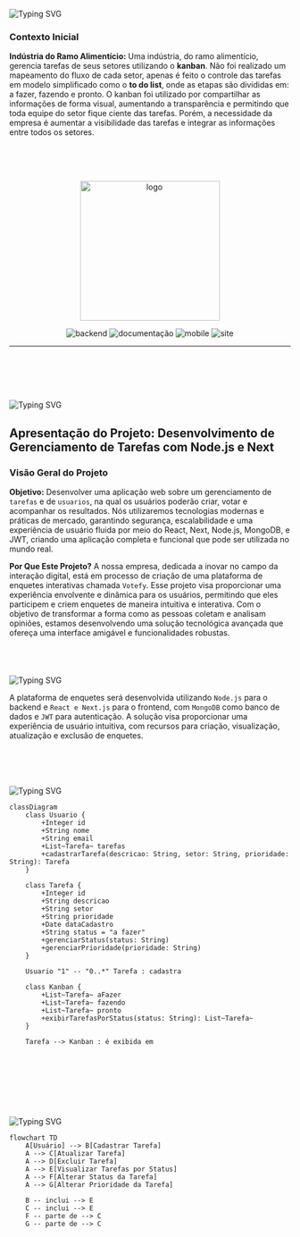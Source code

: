<img src="https://readme-typing-svg.demolab.com?font=Fira+Code&weight=440&size=22&pause=1000&color=38F77CFF&center=false&vCenter=false&repeat=false&width=435&lines=Contexto da Avaliação" alt="Typing SVG" /></a>
### Contexto Inicial
**Indústria do Ramo Alimentício:**
Uma indústria, do ramo alimentício, gerencia tarefas de seus setores utilizando o **kanban**. Não foi realizado um mapeamento do fluxo de cada setor, apenas é feito o controle das tarefas em modelo
simplificado como o **to do list**, onde as etapas são divididas em: a fazer, fazendo e pronto.
O kanban foi utilizado por compartilhar as informações de forma visual, aumentando a transparência e permitindo que toda equipe do setor fique ciente das tarefas. Porém, a necessidade da empresa é aumentar a visibilidade das tarefas e integrar as informações entre todos os setores.


<br>
<br>
<br>
<p align="center">
   <img src="/src/logo/logo.png" alt="logo" width=250px>
</p>

<p align="center">
   <img src="https://img.shields.io/badge/API-FEITA-BLUE?style=for-the-badge" alt="backend" />
  <img src="https://img.shields.io/badge/Documentação-FEITA-blue?style=for-the-badge" alt="documentação" />
  <img src="https://img.shields.io/badge/Protótipos-FEITO-blue?style=for-the-badge" alt="mobile" />
  <img src="https://img.shields.io/badge/Frontend-FEITO-BLUE?style=for-the-badge" alt="site" />
</p>
<hr>
<br>
<br><br><br>

<img src="https://readme-typing-svg.demolab.com?font=Fira+Code&weight=440&size=22&pause=1000&color=38F77CFF&center=false&vCenter=false&repeat=false&width=435&lines=Gerenciamento de Tarefas" alt="Typing SVG" /></a>

## Apresentação do Projeto: Desenvolvimento de Gerenciamento de Tarefas com Node.js e Next

### Visão Geral do Projeto
**Objetivo:**
Desenvolver uma aplicação web sobre um gerenciamento de `tarefas` e de `usuarios`, na qual os usuários poderão criar, votar e acompanhar os resultados. Nós utilizaremos tecnologias modernas e práticas de mercado, garantindo segurança, escalabilidade e uma experiência de usuário fluida por meio do React, Next, Node.js, MongoDB, e JWT, criando uma aplicação completa e funcional que pode ser utilizada no mundo real.

**Por Que Este Projeto?**
A nossa empresa, dedicada a inovar no campo da interação digital, está em processo de criação de uma plataforma de enquetes interativas chamada `Votefy`. Esse projeto visa proporcionar uma experiência envolvente e dinâmica para os usuários, permitindo que eles participem e criem enquetes de maneira intuitiva e interativa. Com o objetivo de transformar a forma como as pessoas coletam e analisam opiniões, estamos desenvolvendo uma solução tecnológica avançada que ofereça uma interface amigável e funcionalidades robustas. 
<br><br><br><br><br>
<img src="https://readme-typing-svg.demolab.com?font=Fira+Code&weight=440&size=22&pause=1000&color=38F77CFF&center=false&vCenter=false&repeat=false&width=435&lines=Escopo" alt="Typing SVG" /></a>

A plataforma de enquetes será desenvolvida utilizando `Node.js` para o backend e `React e Next.js` para o frontend, com `MongoDB` como banco de dados e `JWT` para autenticação. A solução visa proporcionar uma experiência de usuário intuitiva, com recursos para criação, visualização, atualização e exclusão de enquetes.
<br><br><br><br><br>

<img src="https://readme-typing-svg.demolab.com?font=Fira+Code&weight=440&size=22&pause=1000&color=38F77CFF&center=false&vCenter=false&repeat=false&width=435&lines=Diagrama de Classe" alt="Typing SVG" /></a>

```mermaid
classDiagram
    class Usuario {
        +Integer id
        +String nome
        +String email
        +List~Tarefa~ tarefas
        +cadastrarTarefa(descricao: String, setor: String, prioridade: String): Tarefa
    }

    class Tarefa {
        +Integer id
        +String descricao
        +String setor
        +String prioridade
        +Date dataCadastro
        +String status = "a fazer"
        +gerenciarStatus(status: String)
        +gerenciarPrioridade(prioridade: String)
    }

    Usuario "1" -- "0..*" Tarefa : cadastra

    class Kanban {
        +List~Tarefa~ aFazer
        +List~Tarefa~ fazendo
        +List~Tarefa~ pronto
        +exibirTarefasPorStatus(status: String): List~Tarefa~
    }

    Tarefa --> Kanban : é exibida em


```
<br><br><br><br><br>

<img src="https://readme-typing-svg.demolab.com?font=Fira+Code&weight=440&size=22&pause=1000&color=38F77CFF&center=false&vCenter=false&repeat=false&width=435&lines=Diagrama de Uso" alt="Typing SVG" /></a>
```mermaid
flowchart TD
    A[Usuário] --> B[Cadastrar Tarefa]
    A --> C[Atualizar Tarefa]
    A --> D[Excluir Tarefa]
    A --> E[Visualizar Tarefas por Status]
    A --> F[Alterar Status da Tarefa]
    A --> G[Alterar Prioridade da Tarefa]

    B -- inclui --> E
    C -- inclui --> E
    F -- parte de --> C
    G -- parte de --> C


```
